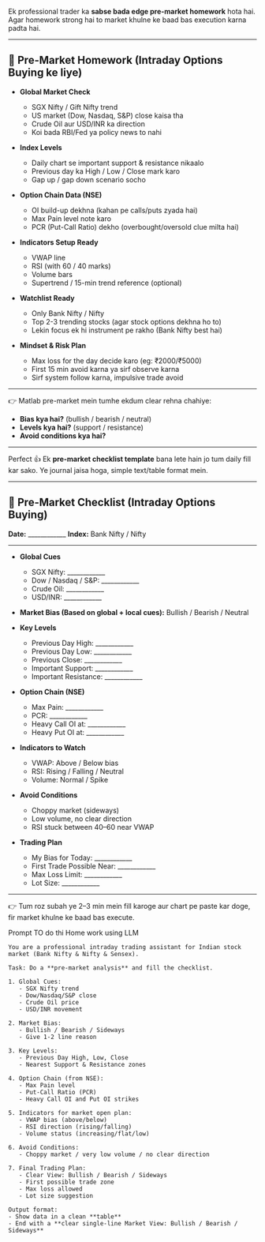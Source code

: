 Ek professional trader ka **sabse bada edge pre-market homework** hota hai. Agar homework strong hai to market khulne ke baad bas execution karna padta hai.

---

## 📌 Pre-Market Homework (Intraday Options Buying ke liye)

* **Global Market Check**

  * SGX Nifty / Gift Nifty trend
  * US market (Dow, Nasdaq, S\&P) close kaisa tha
  * Crude Oil aur USD/INR ka direction
  * Koi bada RBI/Fed ya policy news to nahi

* **Index Levels**

  * Daily chart se important support & resistance nikaalo
  * Previous day ka High / Low / Close mark karo
  * Gap up / gap down scenario socho

* **Option Chain Data (NSE)**

  * OI build-up dekhna (kahan pe calls/puts zyada hai)
  * Max Pain level note karo
  * PCR (Put-Call Ratio) dekho (overbought/oversold clue milta hai)

* **Indicators Setup Ready**

  * VWAP line
  * RSI (with 60 / 40 marks)
  * Volume bars
  * Supertrend / 15-min trend reference (optional)

* **Watchlist Ready**

  * Only Bank Nifty / Nifty
  * Top 2-3 trending stocks (agar stock options dekhna ho to)
  * Lekin focus ek hi instrument pe rakho (Bank Nifty best hai)

* **Mindset & Risk Plan**

  * Max loss for the day decide karo (eg: ₹2000/₹5000)
  * First 15 min avoid karna ya sirf observe karna
  * Sirf system follow karna, impulsive trade avoid

---

👉 Matlab pre-market mein tumhe ekdum clear rehna chahiye:

* **Bias kya hai?** (bullish / bearish / neutral)
* **Levels kya hai?** (support / resistance)
* **Avoid conditions kya hai?**

---

Perfect 👍
Ek **pre-market checklist template** bana lete hain jo tum daily fill kar sako. Ye journal jaisa hoga, simple text/table format mein.

---

## 📒 Pre-Market Checklist (Intraday Options Buying)

**Date:** \_\_\_\_\_\_\_\_\_\_\_\_
**Index:** Bank Nifty / Nifty

---

* **Global Cues**

  * SGX Nifty: \_\_\_\_\_\_\_\_\_\_\_\_
  * Dow / Nasdaq / S\&P: \_\_\_\_\_\_\_\_\_\_\_\_
  * Crude Oil: \_\_\_\_\_\_\_\_\_\_\_\_
  * USD/INR: \_\_\_\_\_\_\_\_\_\_\_\_

* **Market Bias (Based on global + local cues):**
  Bullish / Bearish / Neutral

* **Key Levels**

  * Previous Day High: \_\_\_\_\_\_\_\_\_\_\_\_
  * Previous Day Low: \_\_\_\_\_\_\_\_\_\_\_\_
  * Previous Close: \_\_\_\_\_\_\_\_\_\_\_\_
  * Important Support: \_\_\_\_\_\_\_\_\_\_\_\_
  * Important Resistance: \_\_\_\_\_\_\_\_\_\_\_\_

* **Option Chain (NSE)**

  * Max Pain: \_\_\_\_\_\_\_\_\_\_\_\_
  * PCR: \_\_\_\_\_\_\_\_\_\_\_\_
  * Heavy Call OI at: \_\_\_\_\_\_\_\_\_\_\_\_
  * Heavy Put OI at: \_\_\_\_\_\_\_\_\_\_\_\_

* **Indicators to Watch**

  * VWAP: Above / Below bias
  * RSI: Rising / Falling / Neutral
  * Volume: Normal / Spike

* **Avoid Conditions**

  * Choppy market (sideways)
  * Low volume, no clear direction
  * RSI stuck between 40–60 near VWAP

* **Trading Plan**

  * My Bias for Today: \_\_\_\_\_\_\_\_\_\_\_\_
  * First Trade Possible Near: \_\_\_\_\_\_\_\_\_\_\_\_
  * Max Loss Limit: \_\_\_\_\_\_\_\_\_\_\_\_
  * Lot Size: \_\_\_\_\_\_\_\_\_\_\_\_

---

👉 Tum roz subah ye 2–3 min mein fill karoge aur chart pe paste kar doge, fir market khulne ke baad bas execute.

Prompt TO do thi Home work using LLM 

```
You are a professional intraday trading assistant for Indian stock market (Bank Nifty & Nifty & Sensex).

Task: Do a **pre-market analysis** and fill the checklist.

1. Global Cues:
   - SGX Nifty trend
   - Dow/Nasdaq/S&P close
   - Crude Oil price
   - USD/INR movement

2. Market Bias:  
   - Bullish / Bearish / Sideways  
   - Give 1-2 line reason

3. Key Levels:  
   - Previous Day High, Low, Close  
   - Nearest Support & Resistance zones

4. Option Chain (from NSE):  
   - Max Pain level  
   - Put-Call Ratio (PCR)  
   - Heavy Call OI and Put OI strikes

5. Indicators for market open plan:  
   - VWAP bias (above/below)  
   - RSI direction (rising/falling)  
   - Volume status (increasing/flat/low)

6. Avoid Conditions:  
   - Choppy market / very low volume / no clear direction

7. Final Trading Plan:  
   - Clear View: Bullish / Bearish / Sideways  
   - First possible trade zone  
   - Max loss allowed  
   - Lot size suggestion

Output format:  
- Show data in a clean **table**  
- End with a **clear single-line Market View: Bullish / Bearish / Sideways**

```



